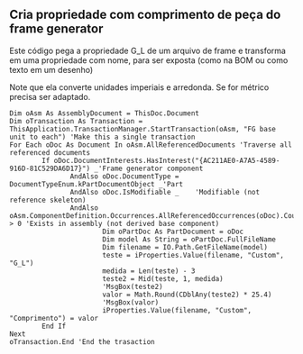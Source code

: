 ## Cria propriedade com comprimento de peça do **frame generator**
Este código pega a propriedade G_L de um arquivo de frame e transforma em uma propriedade com nome, para ser exposta (como na BOM ou como texto em um desenho)

Note que ela converte unidades imperiais e arredonda. Se for métrico precisa ser adaptado.

```
Dim oAsm As AssemblyDocument = ThisDoc.Document
Dim oTransaction As Transaction = ThisApplication.TransactionManager.StartTransaction(oAsm, "FG base unit to each") 'Make this a single transaction
For Each oDoc As Document In oAsm.AllReferencedDocuments 'Traverse all referenced documents
        If oDoc.DocumentInterests.HasInterest("{AC211AE0-A7A5-4589-916D-81C529DA6D17}") _'Frame generator component
               AndAlso oDoc.DocumentType = DocumentTypeEnum.kPartDocumentObject _'Part
               AndAlso oDoc.IsModifiable _    'Modifiable (not reference skeleton)
               AndAlso oAsm.ComponentDefinition.Occurrences.AllReferencedOccurrences(oDoc).Count > 0 'Exists in assembly (not derived base component)
                       Dim oPartDoc As PartDocument = oDoc
                       Dim model As String = oPartDoc.FullFileName
                       Dim filename = IO.Path.GetFileName(model)
                       teste = iProperties.Value(filename, "Custom", "G_L")
                       medida = Len(teste) - 3
                       teste2 = Mid(teste, 1, medida)
                       'MsgBox(teste2)
                       valor = Math.Round(CDblAny(teste2) * 25.4)
                       'MsgBox(valor)
                       iProperties.Value(filename, "Custom", "Comprimento") = valor
        End If
Next
oTransaction.End 'End the trasaction
```
